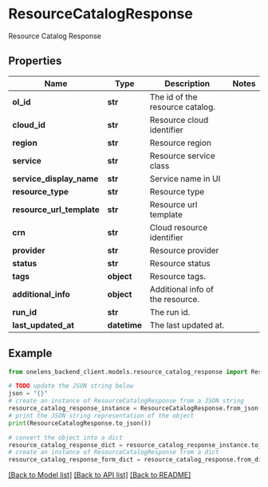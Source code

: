 # ResourceCatalogResponse

Resource Catalog Response

## Properties

Name | Type | Description | Notes
------------ | ------------- | ------------- | -------------
**ol_id** | **str** | The id of the resource catalog. | 
**cloud_id** | **str** | Resource cloud identifier | 
**region** | **str** | Resource region | 
**service** | **str** | Resource service class | 
**service_display_name** | **str** | Service name in UI | 
**resource_type** | **str** | Resource type | 
**resource_url_template** | **str** | Resource url template | 
**crn** | **str** | Cloud resource identifier | 
**provider** | **str** | Resource provider | 
**status** | **str** | Resource status | 
**tags** | **object** | Resource tags. | 
**additional_info** | **object** | Additional info of the resource. | 
**run_id** | **str** | The run id. | 
**last_updated_at** | **datetime** | The last updated at. | 

## Example

```python
from onelens_backend_client.models.resource_catalog_response import ResourceCatalogResponse

# TODO update the JSON string below
json = "{}"
# create an instance of ResourceCatalogResponse from a JSON string
resource_catalog_response_instance = ResourceCatalogResponse.from_json(json)
# print the JSON string representation of the object
print(ResourceCatalogResponse.to_json())

# convert the object into a dict
resource_catalog_response_dict = resource_catalog_response_instance.to_dict()
# create an instance of ResourceCatalogResponse from a dict
resource_catalog_response_form_dict = resource_catalog_response.from_dict(resource_catalog_response_dict)
```
[[Back to Model list]](../README.md#documentation-for-models) [[Back to API list]](../README.md#documentation-for-api-endpoints) [[Back to README]](../README.md)


